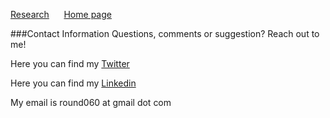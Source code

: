 [Research](./Research.md)&nbsp; &nbsp; &nbsp; [Home page](./index.md)

###Contact Information
Questions, comments or suggestion? Reach out to me!

Here you can find my [Twitter](https://twitter.com/CR46_)

Here you can find my [Linkedin](https://www.linkedin.com/in/christopher-rounds-6a9b19189)

My email is round060 at gmail dot com
